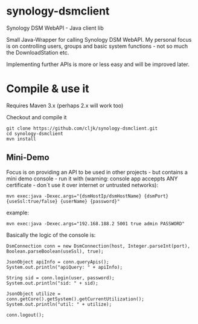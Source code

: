 # synology-dsmclient
Synology DSM WebAPI - Java client lib

Small Java-Wrapper for calling Synology DSM WebAPI. My personal focus is on controlling users, groups and basic system functions - not so much the DownloadStation etc.

Implementing further APIs is more or less easy and will be improved later.

Compile & use it
======
Requires Maven 3.x (perhaps 2.x will work too)

Checkout and compile it
```
git clone https://github.com/cljk/synology-dsmclient.git
cd synology-dsmclient
mvn install
```

Mini-Demo
----

Focus is on providing an API to be used in other projects - but contains a mini demo console - run it with (warning: console app acceppts ANY certificate - don´t use it over internet or untrusted networks):
```
mvn exec:java -Dexec.args="{dsmHostIp/dsmHostName} {dsmPort} {useSsl:true/false} {userName} {password}"
```
example:
```
mvn exec:java -Dexec.args="192.168.188.2 5001 true admin PASSWORD"
```

Basically the logic of the console is:
```
DsmConnection conn = new DsmConnection(host, Integer.parseInt(port), Boolean.parseBoolean(useSsl), true);

JsonObject apiInfo = conn.queryApis();
System.out.println("apiQuery: " + apiInfo);
		
String sid = conn.login(user, password);
System.out.println("sid: " + sid);
		
JsonObject utilize = conn.getCore().getSystem().getCurrentUtilization();
System.out.println("util: " + utilize);
		
conn.logout();
```
